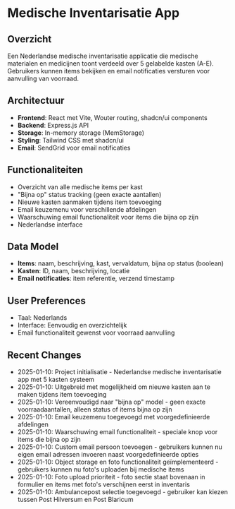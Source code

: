 # Medische Inventarisatie App

## Overzicht
Een Nederlandse medische inventarisatie applicatie die medische materialen en medicijnen toont verdeeld over 5 gelabelde kasten (A-E). Gebruikers kunnen items bekijken en email notificaties versturen voor aanvulling van voorraad.

## Architectuur
- **Frontend**: React met Vite, Wouter routing, shadcn/ui components
- **Backend**: Express.js API
- **Storage**: In-memory storage (MemStorage)
- **Styling**: Tailwind CSS met shadcn/ui
- **Email**: SendGrid voor email notificaties

## Functionaliteiten
- Overzicht van alle medische items per kast
- "Bijna op" status tracking (geen exacte aantallen)
- Nieuwe kasten aanmaken tijdens item toevoeging
- Email keuzemenu voor verschillende afdelingen
- Waarschuwing email functionaliteit voor items die bijna op zijn
- Nederlandse interface

## Data Model
- **Items**: naam, beschrijving, kast, vervaldatum, bijna op status (boolean)
- **Kasten**: ID, naam, beschrijving, locatie
- **Email notificaties**: item referentie, verzend timestamp

## User Preferences
- Taal: Nederlands
- Interface: Eenvoudig en overzichtelijk
- Email functionaliteit gewenst voor voorraad aanvulling

## Recent Changes
- 2025-01-10: Project initialisatie - Nederlandse medische inventarisatie app met 5 kasten systeem
- 2025-01-10: Uitgebreid met mogelijkheid om nieuwe kasten aan te maken tijdens item toevoeging
- 2025-01-10: Vereenvoudigd naar "bijna op" model - geen exacte voorraadaantallen, alleen status of items bijna op zijn
- 2025-01-10: Email keuzemenu toegevoegd met voorgedefinieerde afdelingen
- 2025-01-10: Waarschuwing email functionaliteit - speciale knop voor items die bijna op zijn
- 2025-01-10: Custom email persoon toevoegen - gebruikers kunnen nu eigen email adressen invoeren naast voorgedefinieerde opties
- 2025-01-10: Object storage en foto functionaliteit geïmplementeerd - gebruikers kunnen nu foto's uploaden bij medische items
- 2025-01-10: Foto upload prioriteit - foto sectie staat bovenaan in formulier en items met foto's verschijnen eerst in inventaris
- 2025-01-10: Ambulancepost selectie toegevoegd - gebruiker kan kiezen tussen Post Hilversum en Post Blaricum